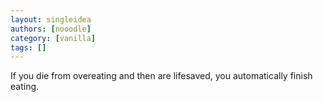 ```yaml
---
layout: singleidea
authors: [nooodle]
category: [vanilla]
tags: []
---
```

If you die from overeating and then are lifesaved, you automatically finish eating.
